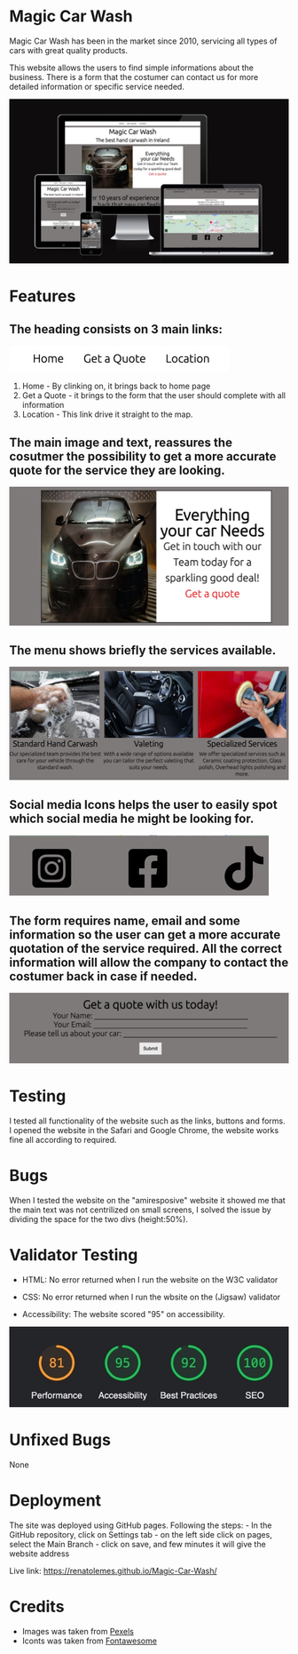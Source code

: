 # Magic Car Wash

Magic Car Wash has been in the market since 2010, servicing all types of cars with great quality products.

This website allows the users to find simple informations about the business. There is a form that the costumer can contact us for more detailed information or specific service needed.

![Screens_picture](/assets/img/webscreen.jpeg)

# Features

## The heading consists on 3 main links: 

![](/assets/img/links.jpeg)

 1. Home - By clinking on, it brings back to home page
 2. Get a Quote - it brings to the form that the user should complete with all information
 3. Location - This link drive it straight to the map.

##  The main image and text, reassures the cosutmer the possibility to get a more accurate quote for the service they are looking.

![](/assets/img/maininfo.jpeg)

## The menu shows briefly the services available.

![](/assets/img/services.jpeg)

## Social media Icons helps the user to easily spot which social media he might be looking for.

![](/assets/img/socialmedia.jpeg)

## The form requires name, email and some information so the user can get a more accurate quotation of the service required. All the correct information will allow the company to contact the costumer back in case if needed.

![](/assets/img/getaquote.jpeg)

 # Testing

I tested all functionality of the website such as the links, buttons and forms. I opened the website in the Safari and Google Chrome, the website works fine all according to required. 

# Bugs

When I tested the website on the "amiresposive" website it showed me that the main text was not centrilized on small screens, I solved the issue by dividing the space for the two divs (height:50%).

# Validator Testing

- HTML: No error returned when I run the website on the W3C validator

- CSS: No error returned when I run the wbsite on the (Jigsaw) validator

- Accessibility: The website scored "95" on accessibility.

![](/assets/img/Accessibilityscore.jpeg)

# Unfixed Bugs

None

# Deployment

The site was deployed using GitHub pages. Following the steps:
    - In the GitHub repository, click on Settings tab
    - on the left side click on pages, select the Main Branch
    - click on save, and few minutes it will give the website address

Live link: https://renatolemes.github.io/Magic-Car-Wash/

# Credits

- Images was taken from [Pexels](https://www.pexels.com/)
- Iconts was taken from [Fontawesome](https://fontawesome.com/icons)
